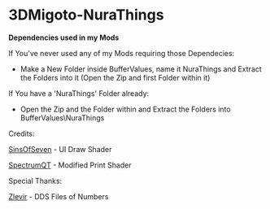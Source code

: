 # 3DMigoto-NuraThings
<b>Dependencies used in my Mods</b>

If You've never used any of my Mods requiring those Dependecies:
- Make a New Folder inside BufferValues, name it NuraThings and Extract the Folders into it (Open the Zip and first Folder within it)

If You have a 'NuraThings' Folder already:
- Open the Zip and the Folder within and Extract the Folders into BufferValues\NuraThings


Credits:

<a href="https://gamebanana.com/members/2823441">SinsOfSeven</a> - UI Draw Shader

<a href="https://gamebanana.com/members/2837527">SpectrumQT</a> - Modified Print Shader

Special Thanks:

<a href="https://gamebanana.com/members/2694449">Zlevir</a> - DDS Files of Numbers
